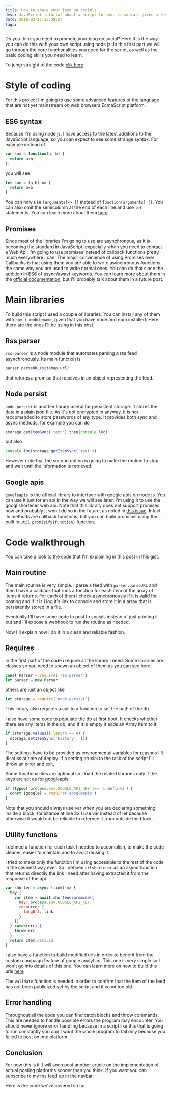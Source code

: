 ```yaml
---
title: How to share your feed on socials
desc: JavaScript tutorial about a script to post to socials given a feed
date: 2018-03-17 15:59:57
tags:
---
```


Do you think you need to promote your blog on social?  Here It is the way you can do this with your own script using node js.
In this first part we will go through the core functionalities you need for the script, as well as the basic coding skills you need to learn.
<!-- more -->
To jump straight to the code [clik here](#coding)


# Style of coding

For this project I'm going to use some advanced features of the language that are not yet mainstream on web browsers EcmaScript platform.

## ES6 syntax

Because I'm using node js, I have access to the latest additions to the JavaScript language, so you can expect to see some strange syntax.
For example instead of
```js
var sum = function(a, b) {
  return a+b;
};
```
you will see
```js
let sum = (a,b) => {
  return a+b
}
```
You can now use `(arguments)=> {}` instead of `function(arguments) {}`. You can also omit the semicolumn at the end of each line and use `let` statements. You can learn more about them [here](https://goo.gl/Vz2Wyi)

## Promises

Since most of the libraries I'm going to use are asynchronous, as it is becoming the standard in JavaScript, expecially when you need to contact a Web Api, I'm going to use promises instead of callback functions pretty much everywhere I can.
The major convinience of using Promises over Callbacks is that using them you are able to write asynchronous functions the same way you are used to write normal ones. You can do that since the addition in ES6 of async/awayt keywords. You can learn more about them in the [official documentation](https://goo.gl/pnjajU), but I'll probably talk about them in a future post.

# Main libraries

To build this script I used a couple of libraries.
You can install any of them with `npm i modulename`, given that you have node and npm installed.
Here there are the ones I'll be using in this post.

## Rss parser

`rss-parser` is a node module that automates parsing a rss feed asynchronously. Its main function is
```js
parser.parseURL(sitemap_url)
```
that returns a promise that resolves in an object representing the feed.

## Node persist

`node-persist` is another library useful for persistent storage. It stores the data in a plain json file. As it's not encrypted in anyway, it is not reccomended to store passwords of any type. It provides both sync and async methods: for example you can do
```js
storage.getItemSync('text').then(console.log)
```
but also
```js
console.log(storage.getItemSync('text'))
```
However note that the second option is going to make the routine to stop and wait until the information is retrieved.

## Google apis

`googleapis` is the official library to interface with google apis on node js. You can use it just for an api in the way we will see later. I'm using it to use the googl shortener web api.
Note that this library does not support promises now and probably it won't do so in the future, as noted in [this issue](https://goo.gl/pG9dPe). Infact its methods are callback functions, but you can build promises using the built in `util.promisify(function)` function.

# <a name="coding"></a> Code walkthrough

You can take a look to the code that I'm explaining in this post in [this gist](https://goo.gl/NnPTS5).

## Main routine

The main routine is very simple. I parse a feed with `parser.parseURL` and then I have a callback that runs a function for each item of the array of items it returns. For each of them I check asynchronously if it is valid for posting and if it is I log it's link to console and store it in a array that is persistently stored in a file.

Eventually I'll have some code to post to socials instead of just printing it out and I'll expose a webhook to run the routine as needed.

Now I'll explain how I do it in a clean and reliable fashion.

## Requires

In the first part of the code i require all the library I need. Some libraries are classes so you need to spawn an object of them as you can see here
```js
const Parser = require('rss-parser')
let parser = new Parser
```
others are just an object like
```js
let storage = require('node-persist')
```
This library also requires a call to a function to set the path of the db.

I also have some code to populate the db at first boot. It checks whether there are any items in the db, and if it is empty it adds an Array item to it.
```js
if (storage.values().length == 0) {
  storage.setItemSync('history', [])
}
```

The settings have to be provided as environmental variables for reasons I'll discuss at time of deploy. If a setting crucial to the task of the script I'll throw an error and exit.

Some functionalities are optional so I load the related libraries only if the keys are set as for googleapis:
```js
if (typeof process.env.GOOGLE_API_KEY !== 'undefined') {
  const {google} = require('googleapis')
}
```
Note that you should always use var when you are declaring something inside a block, for istance at line 33 I use var instead of let because otherwise it would not be reliable to refernce it from outside the block.

## Utility functions

I defined a function for each task I needed to accomplish, to make the code cleaner, easier to maintain and to avoid reusing it.

I tried to make only the function I'm using accessible to the rest of the code in the cleanest way ever.
So i defined `urlshortener` as an async function that returns directily the link I need after having extracted it from the response of the api.
```js
var shorten = async (link) => {
  try {
    var item = await shortenerpromise({
      key: process.env.GOOGLE_API_KEY,
      resource: {
        longUrl: link
      }
    })
  } catch(err) {
    throw err
  }
  return item.data.id
}
```
I also have a function to build modified urls in order to benefit from the custom campaign feature of google analytics. This one is very simple so I won't go into details of this one. You can learn more on how to build this urls [here](https://goo.gl/PqeSv4)

The `validate` function is needed in order to confirm that the item of the feed has not been publicized yet by the script and it is not too old.

## Error handling

Throughout all the code you can find catch blocks and throw commands. This are needed to handle possible errors the program may encounter. You should never ignore error handling because in a script like this that is going to run constantly you don't want the whole program to fail only because you failed to post on one platform.

## Conclusion

For now this is it. I will soon post another article on the implementation of actual posting platforms sooner than you think. If you want you can subscribe to my rss feed up in the navbar.

Here is the code we've covered so far.

<script src="https://gist.github.com/ComputersMania/4e2c90dd5be5b7384c66007d3f053a16.js"></script>

